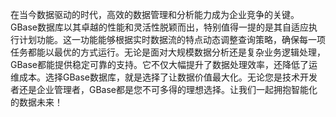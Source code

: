 在当今数据驱动的时代，高效的数据管理和分析能力成为企业竞争的关键。GBase数据库以其卓越的性能和灵活性脱颖而出，特别值得一提的是其自适应执行计划功能。这一功能能够根据实时数据流的特点动态调整查询策略，确保每一项任务都能以最优的方式运行。无论是面对大规模数据分析还是复杂业务逻辑处理，GBase都能提供稳定可靠的支持。它不仅大幅提升了数据处理效率，还降低了运维成本。选择GBase数据库，就是选择了让数据价值最大化。无论您是技术开发者还是企业管理者，GBase都是您不可多得的理想选择。让我们一起拥抱智能化的数据未来！